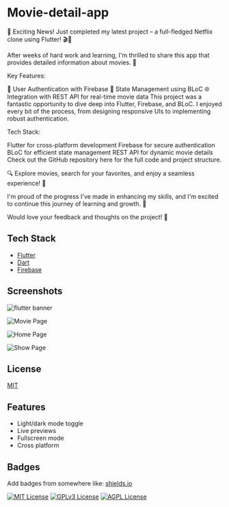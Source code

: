 # Movie-detail-app

🚀 Exciting News! Just completed my latest project – a full-fledged Netflix clone using Flutter! 🎬📱

After weeks of hard work and learning, I'm thrilled to share this app that provides detailed information about movies. 🍿

Key Features:

🔐 User Authentication with Firebase
🔄 State Management using BLoC
🌐 Integration with REST API for real-time movie data
This project was a fantastic opportunity to dive deep into Flutter, Firebase, and BLoC. I enjoyed every bit of the process, from designing responsive UIs to implementing robust authentication.

Tech Stack:

Flutter for cross-platform development
Firebase for secure authentication
BLoC for efficient state management
REST API for dynamic movie details
Check out the GitHub repository here for the full code and project structure.

🔍 Explore movies, search for your favorites, and enjoy a seamless experience! 🎉

I'm proud of the progress I've made in enhancing my skills, and I'm excited to continue this journey of learning and growth. 💪

Would love your feedback and thoughts on the project! 🙌

## Tech Stack

- [Flutter](https://flutter.dev/)
- [Dart](https://flutter.dev/)
- [Firebase](https://firebase.google.com/)



## Screenshots

![flutter banner](https://www.zealousweb.com/wp-content/uploads/2021/06/Blog-Banner-9.jpg)


![Movie Page](https://github.com/Mayank2001-iron/Movie-detail-app/assets/76560885/0b5ddb7a-6c94-4222-b07a-8dc746d1551c)


![Home Page](https://github.com/Mayank2001-iron/Movie-detail-app/assets/76560885/6dbf48f2-0af7-4a41-9355-e27a77bcc267)


![Show Page](https://github.com/Mayank2001-iron/Movie-detail-app/assets/76560885/db772830-dac9-4a28-b4db-7c74aa0e7a23)

## License

[MIT](https://choosealicense.com/licenses/mit/)


## Features

- Light/dark mode toggle
- Live previews
- Fullscreen mode
- Cross platform


## Badges

Add badges from somewhere like: [shields.io](https://shields.io/)

[![MIT License](https://img.shields.io/badge/License-MIT-green.svg)](https://choosealicense.com/licenses/mit/)
[![GPLv3 License](https://img.shields.io/badge/License-GPL%20v3-yellow.svg)](https://opensource.org/licenses/)
[![AGPL License](https://img.shields.io/badge/license-AGPL-blue.svg)](http://www.gnu.org/licenses/agpl-3.0)

